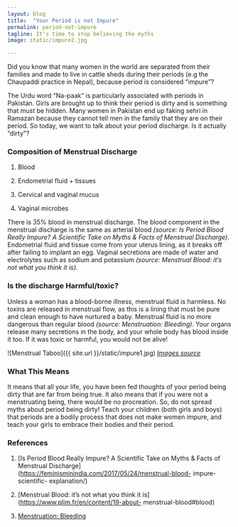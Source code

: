 ```yaml
---
layout: blog
title:  "Your Period is not Impure"
permalink: period-not-impure
tagline: It's time to stop believing the myths
image: static/impure2.jpg

---
```


Did you know that many women in the world are separated from their families and made to live
in cattle sheds during their periods (e.g the Chaupaddi practice in Nepal), because period is
considered “impure”?

The Urdu word “Na-paak” is particularly associated with periods in Pakistan.
Girls are brought up to think their period is dirty and is something that must be hidden. Many women
in Pakistan end up faking sehri in Ramazan because they cannot tell men in the family that
they are on their period. So today, we want to talk about your period discharge. Is it actually
“dirty”?

### Composition of Menstrual Discharge

1) Blood

2) Endometrial fluid + tissues

3) Cervical and vaginal mucus

4) Vaginal microbes

There is 35% blood in menstrual discharge. The blood component in the menstrual discharge is
the same as arterial blood *(source: Is Period Blood Really Impure? A Scientific Take on Myths &amp; Facts
of Menstrual Discharge)*. Endometrial fluid and tissue come from your uterus lining, as it breaks
off after failing to implant an egg. Vaginal secretions are made of water and electrolytes such as
sodium and potassium *(source: Menstrual Blood: it’s not what you think it is)*.

### Is the discharge Harmful/toxic?

Unless a woman has a blood-borne illness, menstrual fluid is harmless. No toxins are released in
menstrual flow, as this is a lining that must be pure and clean enough to have nurtured a baby.
Menstrual fluid is no more dangerous than regular blood *(source: Menstruation: Bleeding)*.
Your organs release many secretions in the body, and your whole body has blood inside it too. If it
was toxic or harmful, you would not be alive!

![Menstrual Taboo]({{ site.url }}/static/impure1.jpg)
*[Images source](https://www.menstrupedia.com/)*

### What This Means

It means that all your life, you have been fed thoughts of your period being dirty that are far from
being true. It also means that if you were not a menstruating being, there would be no
procreation. So, do not spread myths about period being dirty! Teach your children (both girls
and boys) that periods are a bodily process that does not make women impure, and teach your girls to
embrace their bodies and their period.

### References

1) [Is Period Blood Really Impure? A Scientific Take on Myths &amp; Facts of Menstrual
Discharge](https://feminisminindia.com/2017/05/24/menstrual-blood- impure-scientific-
explanation/)

2) [Menstrual Blood: it’s not what you think it is](https://www.plim.fr/en/content/19-about-
menstrual-blood#blood)

3) [Menstruation: Bleeding](https://en.wikipedia.org/wiki/Menstruation#Bleeding)